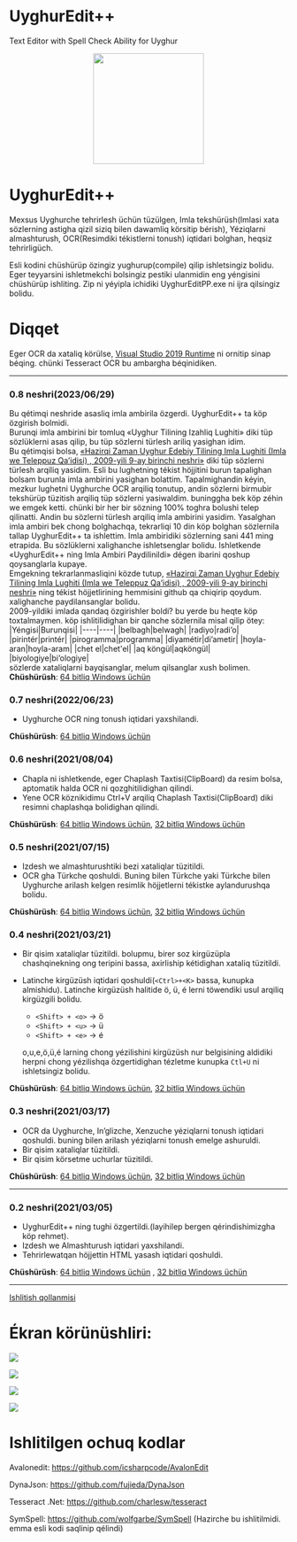 # UyghurEdit++

Text Editor with Spell Check Ability for Uyghur
<p align="center">
  <img src="./Images/uyghur.png" width="200" height="200"/>
</p>

# UyghurEdit++
Mexsus Uyghurche tehrirlesh üchün tüzülgen, Imla tekshürüsh(Imlasi xata sözlerning astigha qizil siziq bilen dawamliq körsitip bérish), Yéziqlarni almashturush, OCR(Resimdiki tékistlerni tonush) iqtidari bolghan, heqsiz tehrirligüch.


Esli kodini chüshürüp özingiz yughurup(compile) qilip ishletsingiz bolidu. Eger teyyarsini ishletmekchi bolsingiz pestiki ulanmidin eng yéngisini chüshürüp ishliting.
Zip ni yéyipla ichidiki UyghurEditPP.exe ni ijra qilsingiz bolidu.

# Diqqet
Eger OCR da xataliq körülse, [ Visual Studio 2019 Runtime](https://support.microsoft.com/en-us/topic/the-latest-supported-visual-c-downloads-2647da03-1eea-4433-9aff-95f26a218cc0) ni ornitip sinap béqing. chünki Tesseract OCR bu ambargha béqinidiken.

<hr></hr>

### 0.8 neshri(2023/06/29)

Bu qétimqi neshride asasliq imla ambirila özgerdi. UyghurEdit++ ta köp özgirish bolmidi.</br>
Burunqi imla ambirini bir tomluq «Uyghur Tilining Izahliq Lughiti» diki tüp sözlüklerni asas qilip, bu tüp sözlerni türlesh ariliq yasighan idim.</br>
Bu qétimqisi bolsa, [«Hazirqi Zaman Uyghur Edebiy Tilining Imla Lughiti (Imla we Teleppuz Qa’idisi) , 2009-yili 9-ay birinchi neshri»](https://github.com/gheyret/imlalughet) diki tüp sözlerni türlesh arqiliq yasidim. Esli bu lughetning tékist höjjitini burun tapalighan bolsam burunla imla ambirini yasighan bolattim. Tapalmighandin kéyin, mezkur lughetni Uyghurche OCR arqiliq tonutup, andin sözlerni birmubir tekshürüp tüzitish arqiliq tüp sözlerni yasiwaldim. buninggha bek köp zéhin we emgek ketti. chünki bir her bir sözning 100% toghra bolushi telep qilinatti. Andin bu sözlerni türlesh arqiliq imla ambirini yasidim. Yasalghan imla ambiri bek chong bolghachqa, tekrarliqi 10 din köp bolghan sözlernila tallap UyghurEdit++ ta ishlettim. Imla ambiridiki sözlerning sani 441 ming etrapida. Bu sözlüklerni xalighanche ishletsenglar bolidu. Ishletkende «UyghurEdit++ ning Imla Ambiri Paydilinildi» dégen ibarini qoshup qoysanglarla kupaye.</br>
Emgekning tekrarlanmasliqini közde tutup, [«Hazirqi Zaman Uyghur Edebiy Tilining Imla Lughiti (Imla we Teleppuz Qa’idisi) , 2009-yili 9-ay birinchi neshri»](https://github.com/gheyret/imlalughet) ning tékist höjjetlirining hemmisini github qa chiqirip qoydum. xalighanche paydilansanglar bolidu. </br>
2009-yildiki imlada qandaq özgirishler boldi? bu yerde bu heqte köp toxtalmaymen. köp ishlitilidighan bir qanche sözlernila misal qilip ötey:</br>
|Yéngisi|Burunqisi|
|----|----|
|belbagh|belwagh|
|radiyo|radi’o|
|pirintér|printér|
|pirogramma|programma|
|diyamétir|di’ametir|
|hoyla-aran|hoyla-aram|
|chet el|chet'el|
|aq köngül|aqköngül|
|biyologiye|bi’ologiye|</br>
sözlerde xataliqlarni bayqisanglar, melum qilsanglar xush bolimen.</br>
   **Chüshürüsh**: 
   [64 bitliq Windows üchün](https://github.com/gheyret/UyghurEditPP/releases/download/0.8/UyghurEditPP.zip)

### 0.7 neshri(2022/06/23)
   * Uyghurche OCR ning tonush iqtidari yaxshilandi.
   
   **Chüshürüsh**: 
   [64 bitliq Windows üchün](https://github.com/gheyret/UyghurEditPP/releases/download/0.7/UyghurEditPP.zip)

### 0.6 neshri(2021/08/04)
   * Chapla ni ishletkende, eger Chaplash Taxtisi(ClipBoard) da resim bolsa, aptomatik halda OCR ni qozghitilidighan qilindi.
   * Yene OCR köznikidimu Ctrl+V arqiliq Chaplash Taxtisi(ClipBoard) diki resimni chaplashqa bolidighan qilindi.
   
   **Chüshürüsh**: 
   [64 bitliq Windows üchün](https://github.com/gheyret/UyghurEditPP/releases/download/0.6/UyghurEditPP.zip),
   [32 bitliq Windows üchün](https://github.com/gheyret/UyghurEditPP/releases/download/0.6/UyghurEditPP32.zip)


### 0.5 neshri(2021/07/15)
   * Izdesh we almashturushtiki bezi xataliqlar tüzitildi.
   * OCR gha Türkche qoshuldi. Buning bilen Türkche yaki Türkche bilen Uyghurche arilash kelgen resimlik höjjetlerni tékistke aylandurushqa bolidu.
   
   **Chüshürüsh**: 
   [64 bitliq Windows üchün](https://github.com/gheyret/UyghurEditPP/releases/download/0.5/UyghurEditPP.zip),
   [32 bitliq Windows üchün](https://github.com/gheyret/UyghurEditPP/releases/download/0.5/UyghurEditPP32.zip)

### 0.4 neshri(2021/03/21)
   * Bir qisim xataliqlar tüzitildi. bolupmu, birer soz kirgüzüpla chashqinekning ong teripini bassa, axirliship kétidighan xataliq tüzitildi.
   * Latinche kirgüzüsh iqtidari qoshuldi(```<Ctrl>+<K>``` bassa, kunupka almishidu). Latinche kirgüzüsh halitide ö, ü, é lerni töwendiki usul arqiliq kirgüzgili bolidu.    
     * ```<Shift> + <o>``` -> ö         
     * ```<Shift> + <u>``` -> ü
     * ```<Shift> + <e>``` -> é 
     
     o,u,e,ö,ü,é larning chong yézilishini kirgüzüsh nur belgisining aldidiki herpni chong yézilishqa özgertidighan tézletme kunupka ```Ctl+U``` ni ishletsingiz bolidu.     
     
       
   **Chüshürüsh**: 
   [64 bitliq Windows üchün](https://github.com/gheyret/UyghurEditPP/releases/download/0.4/UyghurEditPP.zip),
   [32 bitliq Windows üchün](https://github.com/gheyret/UyghurEditPP/releases/download/0.4/UyghurEditPP32.zip)


### 0.3 neshri(2021/03/17)
   * OCR da Uyghurche, In’glizche, Xenzuche yéziqlarni tonush iqtidari qoshuldi. 
     buning bilen arilash yéziqlarni tonush emelge ashuruldi.
   * Bir qisim xataliqlar tüzitildi.
   * Bir qisim körsetme uchurlar tüzitildi.
       
   **Chüshürüsh**: 
   [64 bitliq Windows üchün](https://github.com/gheyret/UyghurEditPP/releases/download/0.3/UyghurEditPP.zip),
   [32 bitliq Windows üchün](https://github.com/gheyret/UyghurEditPP/releases/download/0.3/UyghurEditPP32.zip)

<hr></hr>

### 0.2 neshri(2021/03/05)
   * UyghurEdit++ ning tughi özgertildi.(layihilep bergen qérindishimizgha köp rehmet).
   * Izdesh we Almashturush iqtidari yaxshilandi.
   * Tehrirlewatqan höjjettin HTML yasash iqtidari qoshuldi.

   **Chüshürüsh**:
   [64 bitliq Windows üchün](https://github.com/gheyret/UyghurEditPP/releases/download/0.2/UyghurEditPP.zip) , [32 bitliq Windows üchün](https://github.com/gheyret/UyghurEditPP/releases/download/0.2/UyghurEditPP32.zip)

<hr></hr>

[Ishlitish qollanmisi](https://github.com/gheyret/UyghurEditPP/wiki/Addiy-Ishlitish-Qollanmisi)


# Ékran körünüshliri:
![](screenshot/uey.png)

![](screenshot/uly.png)

![](screenshot/usy.png)

![](screenshot/ocrnew.png)

# Ishlitilgen ochuq kodlar
Avalonedit: https://github.com/icsharpcode/AvalonEdit

DynaJson: https://github.com/fujieda/DynaJson

Tesseract .Net: https://github.com/charlesw/tesseract

SymSpell: https://github.com/wolfgarbe/SymSpell (Hazirche bu ishlitilmidi. emma esli kodi saqlinip qélindi)

